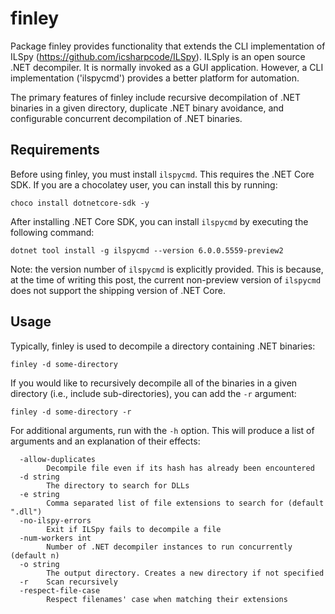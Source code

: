 # finley
Package finley provides functionality that extends the CLI implementation of
ILSpy (https://github.com/icsharpcode/ILSpy). ILSply is an open source .NET
decompiler. It is normally invoked as a GUI application. However, a CLI
implementation ('ilspycmd') provides a better platform for automation.

The primary features of finley include recursive decompilation of .NET
binaries  in a given directory, duplicate .NET binary avoidance, and
configurable concurrent decompilation of .NET binaries.

## Requirements
Before using finley, you must install `ilspycmd`. This requires the .NET Core
SDK. If you are a chocolatey user, you can install this by running:
```
choco install dotnetcore-sdk -y
```

After installing .NET Core SDK, you can install `ilspycmd` by executing the
following command:
```
dotnet tool install -g ilspycmd --version 6.0.0.5559-preview2
```

Note: the version number of `ilspycmd` is explicitly provided. This is because,
at the time of writing this post, the current non-preview version of `ilspycmd`
does not support the shipping version of .NET Core.

## Usage
Typically, finley is used to decompile a directory containing .NET binaries:
```
finley -d some-directory
```

If you would like to recursively decompile all of the binaries in a given
directory (i.e., include sub-directories), you can add the `-r` argument:
```
finley -d some-directory -r
```

For additional arguments, run with the `-h` option. This will produce a list of
arguments and an explanation of their effects:
```
  -allow-duplicates
    	Decompile file even if its hash has already been encountered
  -d string
    	The directory to search for DLLs
  -e string
    	Comma separated list of file extensions to search for (default ".dll")
  -no-ilspy-errors
    	Exit if ILSpy fails to decompile a file
  -num-workers int
    	Number of .NET decompiler instances to run concurrently (default n)
  -o string
    	The output directory. Creates a new directory if not specified
  -r	Scan recursively
  -respect-file-case
    	Respect filenames' case when matching their extensions
```
